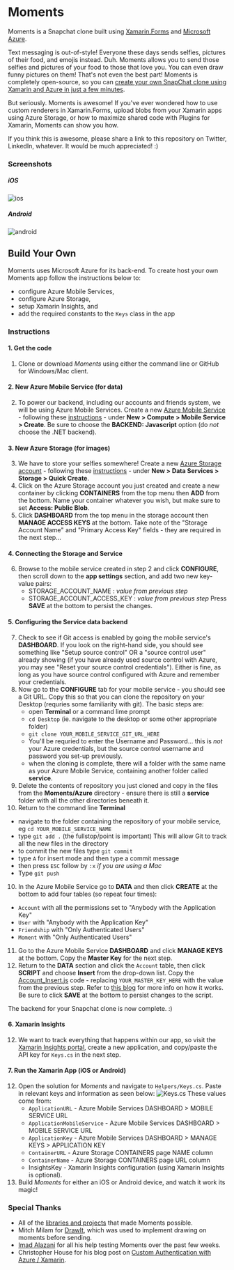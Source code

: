 # Moments
Moments is a Snapchat clone built using [Xamarin.Forms](https://xamarin.com/forms) and [Microsoft Azure](https://azure.microsoft.com/en-us/).

Text messaging is out-of-style! Everyone these days sends selfies, pictures of their food, and emojis instead. Duh. Moments allows you to send those selfies and pictures of your food to those that love you. You can even draw funny pictures on them! That's not even the best part! Moments is completely open-source, so you can [create your own SnapChat clone using Xamarin and Azure in just a few minutes](#build-your-own).

But seriously. Moments is awesome! If you've ever wondered how to use custom renderers in Xamarin.Forms, upload blobs from your Xamarin apps using Azure Storage, or how to maximize shared code with Plugins for Xamarin, Moments can show you how.

If you think this is awesome, please share a link to this repository on Twitter, LinkedIn, whatever. It would be much appreciated! :)

### Screenshots
##### iOS
![ios](Screenshots/README/ios.png)

##### Android
![android](Screenshots/README/android.png)

## Build Your Own

Moments uses Microsoft Azure for its back-end. To create host your own Moments
app follow the instructions below to:
* configure Azure Mobile Services,
* configure Azure Storage,
* setup Xamarin Insights, and
* add the required constants to the `Keys` class in the app

### Instructions

#### 1. Get the code
1. Clone or download *Moments* using either the command line or GitHub for Windows/Mac client.

#### 2. New Azure Mobile Service (for data)

2. To power our backend, including our accounts and friends system, we will be using Azure Mobile Services. Create a new [Azure Mobile Service](https://manage.windowsazure.com) - following these [instructions](https://azure.microsoft.com/en-us/documentation/articles/partner-xamarin-mobile-services-ios-get-started/#create-new-service) - under **New > Compute > Mobile Service > Create**. Be sure to choose the **BACKEND: Javascript** option (do *not* choose the .NET backend).

#### 3. New Azure Storage (for images)

3. We have to store your selfies somewhere! Create a new [Azure Storage account](https://manage.windowsazure.com) - following these [instructions](https://azure.microsoft.com/en-us/documentation/articles/storage-create-storage-account/#create-a-storage-account) - under **New > Data Services > Storage > Quick Create**.
4. Click on the Azure Storage account you just created and create a new container by clicking **CONTAINERS** from the top menu then **ADD** from the bottom. Name your container whatever you wish, but make sure to set **Access: Public Blob**.
5. Click **DASHBOARD** from the top menu in the  storage account then **MANAGE ACCESS KEYS** at the bottom. Take note of the "Storage Account Name" and "Primary Access Key" fields - they are required in the next step...

#### 4. Connecting the Storage and Service

6. Browse to the mobile service created in step 2 and click **CONFIGURE**, then scroll down to the **app settings** section, and add two new key-value pairs:
   - STORAGE_ACCOUNT_NAME : *value from previous step*
   - STORAGE_ACCOUNT_ACCESS_KEY : *value from previous step*
   Press **SAVE** at the bottom to persist the changes.

#### 5. Configuring the Service data backend
7. Check to see if Git access is enabled by going the mobile service's **DASHBOARD**. If you look on the right-hand side, you should see something like "Setup source control" OR a "source control user" already showing (if you have already used source control with Azure, you may see "Reset your source control credentials"). Either is fine, as long as you have source control configured with Azure and remember your credentials.
8. Now go to the **CONFIGURE** tab for your mobile service - you should see a Git URL. Copy this so that you can clone the repository on your Desktop (requries some familiarity with git). The basic steps are:
   - open **Terminal** or a command lime prompt
   - `cd Desktop` (ie. navigate to the desktop or some other appropriate folder)
   - `git clone YOUR_MOBILE_SERVICE_GIT_URL_HERE`
   - You'll be requried to enter the Username and Password... this is *not* your Azure credentials, but the source control username and password you set-up previously.
   - when the cloning is complete, there will a folder with the same name as your Azure Mobile Service, containing another folder called **service**.
8. Delete the contents of repository you just cloned and copy in the files from the **Moments/Azure** directory - ensure there is still a **service** folder with all the other directories beneath it.
9. Return to the command line **Terminal**
  - navigate to the folder containing the repository of your mobile service, eg `cd YOUR_MOBILE_SERVICE_NAME`
  - type `git add .` (the fullstop/point is important) This will allow Git to track all the new files in the directory
  - to commit the new files type `git commit`
  - type `A` for insert mode and then type a commit message
  - then press `ESC` follow by `:x` *if you are using a Mac*
  - Type `git push`
10. In the Azure Mobile Service go to **DATA** and then click **CREATE** at the bottom to add four tables (so repeat four times):
  - `Account` with all the permissions set to "Anybody with the Application Key"
  - `User` with "Anybody with the Application Key"
  - `Friendship` with "Only Authenticated Users"
  - `Moment` with "Only Authenticated Users"
11. Go to the Azure Mobile Service **DASHBOARD** and click **MANAGE KEYS** at the bottom. Copy the **Master Key** for the next step.
12. Return to the **DATA** section and click the `Account` table, then click **SCRIPT** and choose **Insert** from the drop-down list. Copy the  [Account_Insert.js](https://github.com/pierceboggan/Moments/blob/master/Azure/service/table/account.insert.js) code - replacing `YOUR_MASTER_KEY_HERE` with the value from the previous step. Refer to [this blog](http://thirteendaysaweek.com/2013/12/13/xamarin-ios-and-authentication-in-windows-azure-mobile-services-part-iii-custom-authentication/) for more info on how it works. Be sure to click **SAVE** at the bottom to persist changes to the script.

The backend for your Snapchat clone is now complete. :)

#### 6. Xamarin Insights
12. We want to track everything that happens within our app, so visit the [Xamarin Insights portal](https://insights.xamarin.com/), create a new application, and copy/paste the API key for `Keys.cs` in the next step.

#### 7. Run the Xamarin App (iOS or Android)
12. Open the solution for *Moments* and navigate to `Helpers/Keys.cs`. Paste in relevant keys and information as seen below:
    ![Keys.cs](Screenshots/README/Keys.png)
     These values come from:
     - `ApplicationURL` - Azure Mobile Services DASHBOARD > MOBILE SERVICE URL
     - `ApplicationMobileService` - Azure Mobile Services DASHBOARD > MOBILE SERVICE URL
     - `ApplicationKey` - Azure Mobile Services DASHBOARD > MANAGE KEYS > APPLICATION KEY
     - `ContainerURL` - Azure Storage CONTAINERS page NAME column
     - `ContainerName` - Azure Storage CONTAINERS page URL column
     - InsightsKey - Xamarin Insights configuration (using Xamarin Insights is optional).
13. Build *Moments* for either an iOS or Android device, and watch it work its magic!

### Special Thanks
* All of the [libraries and projects](OpenSource.md) that made Moments possible.
* Mitch Milam for [DrawIt](https://github.com/MitchMilam/Drawit), which was used to implement drawing on moments before sending.
* [Imad Alazani](https://www.linkedin.com/pub/imad-alazani/63/376/368) for all his help testing Moments over the past few weeks.
* Christopher House for his blog post on [Custom Authentication with Azure / Xamarin](http://thirteendaysaweek.com/2013/12/13/xamarin-ios-and-authentication-in-windows-azure-mobile-services-part-iii-custom-authentication/).
